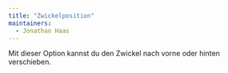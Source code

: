```yaml
---
title: "Zwickelposition"
maintainers:
  - Jonathan Haas
---
```


Mit dieser Option kannst du den Zwickel nach vorne oder hinten verschieben.

